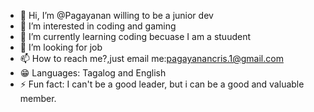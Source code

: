 - 👋 Hi, I’m @Pagayanan willing to be a junior dev
- 👀 I’m interested in coding and gaming
- 🌱 I’m currently learning coding becuase I am a stuudent
- 💞️ I’m looking for job 
- 📫 How to reach me?,just email me:pagayanancris.1@gmail.com
- 😁 Languages: Tagalog and English
- ⚡ Fun fact: I can't be a good leader, but i can be a good and valuable member.

<!---
Pagayanan/Pagayanan is a ✨ special ✨ repository because its `README.md` (this file) appears on your GitHub profile.
You can click the Preview link to take a look at your changes.
--->
